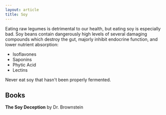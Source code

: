 ```yaml
---
layout: article
title: Soy
---
```


Eating raw legumes is detrimental to our health, but eating soy is especially bad. Soy beans contain dangerously high levels of several damaging compounds which destroy the gut, majorly inhibit endocrine function, and lower nutrient absorption:

* Isoflavones
* Saponins
* Phytic Acid
* Lectins

Never eat soy that hasn't been properly fermented.

## Books
**The Soy Deception** by Dr.  Brownstein
